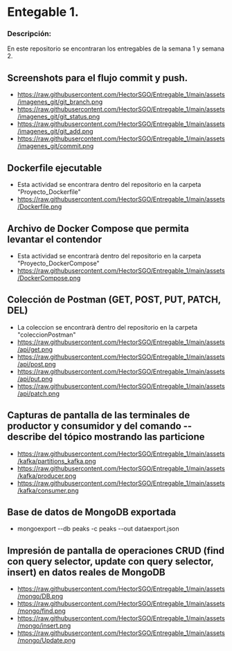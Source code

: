 # Entegable 1.
### Descripción:

En este repositorio se encontraran los entregables de la semana 1 y semana 2.
## Screenshots para el flujo commit y push.
- https://raw.githubusercontent.com/HectorSGO/Entregable_1/main/assets/imagenes_git/git_branch.png
- https://raw.githubusercontent.com/HectorSGO/Entregable_1/main/assets/imagenes_git/git_status.png
- https://raw.githubusercontent.com/HectorSGO/Entregable_1/main/assets/imagenes_git/git_add.png
- https://raw.githubusercontent.com/HectorSGO/Entregable_1/main/assets/imagenes_git/commit.png
## Dockerfile ejecutable
- Esta actividad se encontrara dentro del repositorio en la carpeta "Proyecto_Dockerfile"
-   https://raw.githubusercontent.com/HectorSGO/Entregable_1/main/assets/Dockerfile.png
## Archivo de Docker Compose que permita levantar el contendor
- Esta actividad se encontrarà dentro del repositorio en la carpeta "Proyecto_DockerCompose"
-  https://raw.githubusercontent.com/HectorSGO/Entregable_1/main/assets/DockerCompose.png
## Colección de Postman (GET, POST, PUT, PATCH, DEL)
- La coleccion se encontrarà dentro del repositorio en la carpeta "coleccionPostman"
- https://raw.githubusercontent.com/HectorSGO/Entregable_1/main/assets/api/get.png
- https://raw.githubusercontent.com/HectorSGO/Entregable_1/main/assets/api/post.png
- https://raw.githubusercontent.com/HectorSGO/Entregable_1/main/assets/api/put.png
- https://raw.githubusercontent.com/HectorSGO/Entregable_1/main/assets/api/patch.png

## Capturas de pantalla de las terminales de productor y consumidor y del comando --describe del tópico mostrando las particione
- https://raw.githubusercontent.com/HectorSGO/Entregable_1/main/assets/kafka/partitions_kafka.png
- https://raw.githubusercontent.com/HectorSGO/Entregable_1/main/assets/kafka/producer.png
- https://raw.githubusercontent.com/HectorSGO/Entregable_1/main/assets/kafka/consumer.png
## Base de datos de MongoDB exportada
- mongoexport --db peaks -c peaks --out dataexport.json

## Impresión de pantalla de operaciones CRUD (find con query selector, update con query selector, insert) en datos reales de MongoDB
- https://raw.githubusercontent.com/HectorSGO/Entregable_1/main/assets/mongo/DB.png
- https://raw.githubusercontent.com/HectorSGO/Entregable_1/main/assets/mongo/find.png
- https://raw.githubusercontent.com/HectorSGO/Entregable_1/main/assets/mongo/insert.png
- https://raw.githubusercontent.com/HectorSGO/Entregable_1/main/assets/mongo/Update.png
